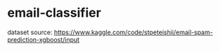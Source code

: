 # email-classifier

dataset source:
https://www.kaggle.com/code/stpeteishii/email-spam-prediction-xgboost/input